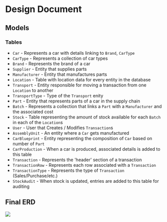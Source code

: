 # Design Document

## Models

### Tables

- `Car` - Represents a car with details linking to `Brand`, `CarType`
- `CarType` - Represents a collection of car types
- `Brand` - Represents the brand of a car
- `Supplier` - Entity that supplies parts
- `Manufacturer` - Entity that manufactures parts
- `Location` - Table with location data for every entity in the database
- `Transport` - Entity responsible for moving a transaction from one `Location` to another
- `TransportType` - Type of the `Transport` enity
- `Part` - Entity that represents parts of a car in the supply chain
- `Batch` - Represents a collection that links a `Part` with a `Manufacturer` and the associated cost
- `Stock` - Table representing the amount of stock available for each `Batch` in each of the `Location`s
- `User` - User that Creates / Modifies `Transaction`s
- `AssemblyUnit` - An entity where a `Car` gets manufactured
- `CarBlueprint` - Entity representing the composition of `Car` based on number of `Part`
- `CarProduction` - When a car is produced, associated details is added to this table
- `Transaction` - Represents the 'header' section of a transaction
- `TransactionRow` - Represents each row associated with a `Transaction`
- `TransactionType` - Represents the type of `Transaction` (Sales/Purchase/etc.)
- `StockAudit` - When stock is updated, entries are added to this table for auditing

## Final ERD

![](../diagrams/erd.png)

